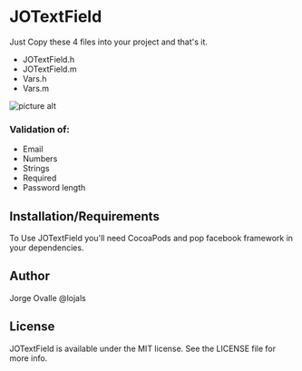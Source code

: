 # JOTextField
Just Copy these 4 files into your project and that's it.

- JOTextField.h
- JOTextField.m
- Vars.h
- Vars.m


![picture alt](http://i.imgur.com/OctSyOS.gif "Validation functionality")

### Validation of:
- Email
- Numbers
- Strings
- Required
- Password length

## Installation/Requirements
To Use JOTextField you'll need CocoaPods and pop facebook framework in your dependencies.

## Author
Jorge Ovalle @lojals

## License
JOTextField is available under the MIT license. See the LICENSE file for more info.
